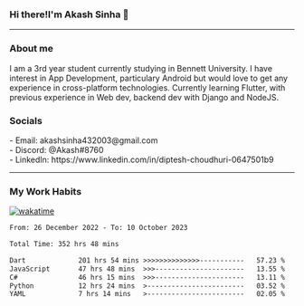 <h3>Hi there!I'm Akash Sinha 👋</h3>

--- 

<h3>About me</h3>
I am a 3rd year student currently studying in Bennett University. I have interest in App Development, particulary Android but would love to get any experience in cross-platform technologies. Currently learning Flutter, with previous experience in Web dev, backend dev with Django and NodeJS.

<h3>Socials</h3>
 - Email: akashsinha432003@gmail.com<br>
 - Discord: @Akash#8760<br>
 - LinkedIn: https://www.linkedin.com/in/diptesh-choudhuri-0647501b9<br>


---

<h3>My Work Habits</h3>

[![wakatime](https://wakatime.com/badge/user/938b2951-49cf-4810-9b9e-c17cde3d3343.svg)](https://wakatime.com/@938b2951-49cf-4810-9b9e-c17cde3d3343)

<!--START_SECTION:waka-->

```txt
From: 26 December 2022 - To: 10 October 2023

Total Time: 352 hrs 48 mins

Dart             201 hrs 54 mins >>>>>>>>>>>>>>-----------   57.23 %
JavaScript       47 hrs 48 mins  >>>----------------------   13.55 %
C#               46 hrs 15 mins  >>>----------------------   13.11 %
Python           12 hrs 24 mins  >------------------------   03.52 %
YAML             7 hrs 14 mins   >------------------------   02.05 %
```

<!--END_SECTION:waka-->


